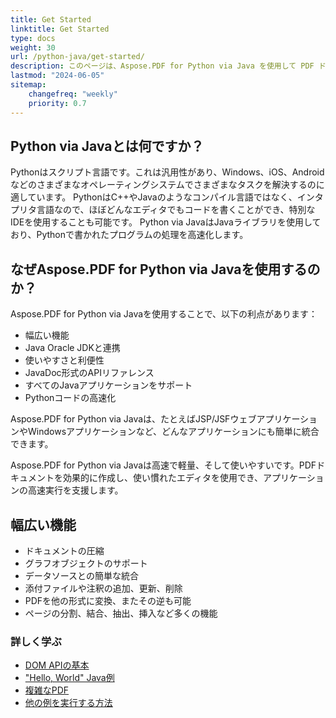 ```yaml
---
title: Get Started
linktitle: Get Started
type: docs
weight: 30
url: /python-java/get-started/
description: このページは、Aspose.PDF for Python via Java を使用して PDF ドキュメントを作成および編集する方法の概要です
lastmod: "2024-06-05"
sitemap:
    changefreq: "weekly"
    priority: 0.7
---
```


## Python via Javaとは何ですか？

Pythonはスクリプト言語です。これは汎用性があり、Windows、iOS、Androidなどのさまざまなオペレーティングシステムでさまざまなタスクを解決するのに適しています。
PythonはC++やJavaのようなコンパイル言語ではなく、インタプリタ言語なので、ほぼどんなエディタでもコードを書くことができ、特別なIDEを使用することも可能です。
Python via JavaはJavaライブラリを使用しており、Pythonで書かれたプログラムの処理を高速化します。

## なぜAspose.PDF for Python via Javaを使用するのか？

Aspose.PDF for Python via Javaを使用することで、以下の利点があります：

- 幅広い機能
- Java Oracle JDKと連携
- 使いやすさと利便性
- JavaDoc形式のAPIリファレンス
- すべてのJavaアプリケーションをサポート
- Pythonコードの高速化

Aspose.PDF for Python via Javaは、たとえばJSP/JSFウェブアプリケーションやWindowsアプリケーションなど、どんなアプリケーションにも簡単に統合できます。

Aspose.PDF for Python via Javaは高速で軽量、そして使いやすいです。PDFドキュメントを効果的に作成し、使い慣れたエディタを使用でき、アプリケーションの高速実行を支援します。

## 幅広い機能

- ドキュメントの圧縮
- グラフオブジェクトのサポート
- データソースとの簡単な統合
- 添付ファイルや注釈の追加、更新、削除
- PDFを他の形式に変換、またその逆も可能
- ページの分割、結合、抽出、挿入など多くの機能

### 詳しく学ぶ

- [DOM APIの基本](/pdf/python-java/basics-of-dom-api/)
- ["Hello, World" Java例](/pdf/python-java/hello-world-example/)
- [複雑なPDF](/pdf/python-java/complex-pdf-example/)
- [他の例を実行する方法](/pdf/python-java/how-to-run-other-examples/)